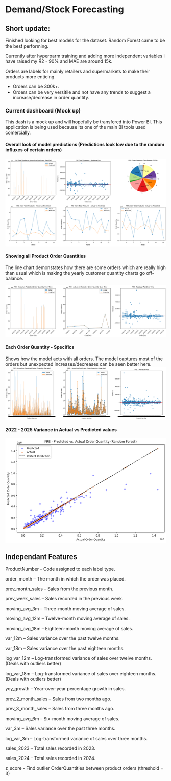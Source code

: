 # Demand/Stock Forecasting

## Short update:

Finished looking for best models for the dataset. Random Forest came to be the best performing.

Currently after hyperparm training and adding more independent variables i have raised my R2 - 90% and MAE are around 15k.

Orders are labels for mainly retailers and supermarkets to make their products more enticing.

- Orders can be 300k+.
- Orders can be very versitile and not have any trends to suggest a increase/decrease in order quantity.

### Current dashboard (Mock up)

This dash is a mock up and will hopefully be transfered into Power BI. This application is being used because its one of the main BI tools used comercially.

#### Overall look of model predictions (Predictions look low due to the random influxes of certain orders)

![RF - Coefficient of Determination (90%) low side of errors](../images/custom_fre/fre_dash_perform1.png)

#### Showing all Product Order Quantities

The line chart demonstates how there are some orders which are really high than usual which is making the yearly customer quantity charts go off-balance.

![RF - Coefficient of Determination (90%) low side of errors](../images/custom_fre/fre_overall_perform.png)

#### Each Order Quantity - Specifics

Shows how the model acts with all orders. The model captures most of the orders but unexpected increases/decreases can be seen better here.
![RF - Coefficient of Determination (90%) low side of errors](../images/custom_fre/fre_per_prod_perform.png)

#### 2022 - 2025 Variance in Actual vs Predicted values

![RF - Coefficient of Determination (90%) low side of errors](../images/custom_fre/fre_perform_22-25.png)

## Independant Features

ProductNumber - Code assigned to each label type.

order_month – The month in which the order was placed.

prev_month_sales – Sales from the previous month.

prev_week_sales – Sales recorded in the previous week.

moving_avg_3m – Three-month moving average of sales.

moving_avg_12m – Twelve-month moving average of sales.

moving_avg_18m – Eighteen-month moving average of sales.

var_12m – Sales variance over the past twelve months.

var_18m – Sales variance over the past eighteen months.

log_var_12m – Log-transformed variance of sales over twelve months. (Deals with outliers better)

log_var_18m – Log-transformed variance of sales over eighteen months. (Deals with outliers better)

yoy_growth – Year-over-year percentage growth in sales.

prev_2_month_sales – Sales from two months ago.

prev_3_month_sales – Sales from three months ago.

moving_avg_6m – Six-month moving average of sales.

var_3m – Sales variance over the past three months.

log_var_3m – Log-transformed variance of sales over three months.

sales_2023 – Total sales recorded in 2023.

sales_2024 – Total sales recorded in 2024.

z_score - Find outlier OrderQuantities between product orders (threshold = 3)